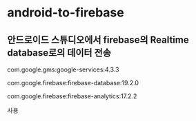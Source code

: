 # android-to-firebase
## 안드로이드 스튜디오에서 firebase의 Realtime database로의 데이터 전송


com.google.gms:google-services:4.3.3

com.google.firebase:firebase-database:19.2.0

com.google.firebase:firebase-analytics:17.2.2

사용
